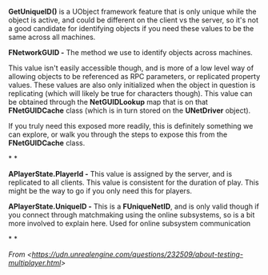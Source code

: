 **GetUniqueID()** is a UObject framework feature that is only unique while the object is active, and could be different on the client vs the server, so it's not a good candidate for identifying objects if you need these values to be the same across all machines.

**FNetworkGUID -** The method we use to identify objects across machines.

This value isn't easily accessible though, and is more of a low level way of allowing objects to be referenced as RPC parameters, or replicated property values. These values are also only initialized when the object in question is replicating (which will likely be true for characters though). This value can be obtained through the **NetGUIDLookup** map that is on that **FNetGUIDCache** class (which is in turn stored on the **UNetDriver** object).

If you truly need this exposed more readily, this is definitely something we can explore, or walk you through the steps to expose this from the **FNetGUIDCache** class.

\* \*

**APlayerState.PlayerId -** This value is assigned by the server, and is replicated to all clients. This value is consistent for the duration of play. This might be the way to go if you only need this for players.

**APlayerState.UniqueID -** This is a **FUniqueNetID**, and is only valid though if you connect through matchmaking using the online subsystems, so is a bit more involved to explain here. Used for online subsystem communication

\* \*

*From &lt;<https://udn.unrealengine.com/questions/232509/about-testing-multiplayer.html>>*
